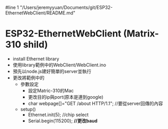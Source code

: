 #line 1 "/Users/jeremyyuan/Documents/git/ESP32-EthernetWebClient/README.md"
# ESP32-EthernetWebClient (Matrix-310 shild)

+ install Ethernet library
+ 使用library範例中的WebClient/WebClient.ino
+ 預先以node.js建好簡單的server並執行
+ 更改將範例中的
  + 參數設定
    + 設定Matric-310的Mac
    + 更改目的ip與port(原本是連到google)
    + char webpage[]="GET /about HTTP/1.1"; //要從server回傳的內容
  + setup()
    + Ethernet.init(5); //chip select
    + Serial.begin(115200); **//更改baud**
